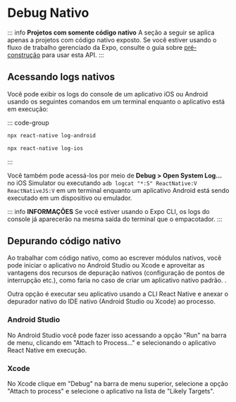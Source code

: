 # Debug Nativo

::: info **Projetos com somente código nativo**
A seção a seguir se aplica apenas a projetos com código nativo exposto. Se você estiver usando o fluxo de trabalho gerenciado da Expo, consulte o guia sobre [pré-construção](https://docs.expo.dev/workflow/prebuild/) para usar esta API.
:::

## Acessando logs nativos

Você pode exibir os logs do console de um aplicativo iOS ou Android usando os seguintes comandos em um terminal enquanto o aplicativo está em execução:

::: code-group
```bash [Para Android]
npx react-native log-android
```
```bash [para iOS]
npx react-native log-ios
```
:::

Você também pode acessá-los por meio de **Debug > Open System Log…** no iOS Simulator ou executando `adb logcat "*:S" ReactNative:V ReactNativeJS:V` em um terminal enquanto um aplicativo Android está sendo executado em um dispositivo ou emulador.

::: info **INFORMAÇÕES**
Se você estiver usando o Expo CLI, os logs do console já aparecerão na mesma saída do terminal que o empacotador.
:::

## Depurando código nativo
Ao trabalhar com código nativo, como ao escrever módulos nativos, você pode iniciar o aplicativo no Android Studio ou Xcode e aproveitar as vantagens dos recursos de depuração nativos (configuração de pontos de interrupção etc.), como faria no caso de criar um aplicativo nativo padrão. .

Outra opção é executar seu aplicativo usando a CLI React Native e anexar o depurador nativo do IDE nativo (Android Studio ou Xcode) ao processo.

### Android Studio
No Android Studio você pode fazer isso acessando a opção "Run" na barra de menu, clicando em "Attach to Process..." e selecionando o aplicativo React Native em execução.

### Xcode
No Xcode clique em "Debug" na barra de menu superior, selecione a opção "Attach to process" e selecione o aplicativo na lista de "Likely Targets".
